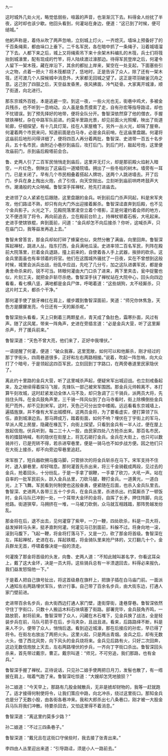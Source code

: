     九一 

   这时城外几处火光，略觉低弱些，喧嚣的声音，也渐渐沉下去。料得金人纷扰了半夜，这时却也该少歇。他回头看到，何灌站在身边，便道：“这已到了时候，便可缒城。”

   他躬声称是，着侍从吹了两声忽哨，立刻城上灯火，一齐熄灭。墙垛上预备好了的千百条绳索，都由垛口上垂下。二千名军民，各在暗中抓了一条绳子，沿着城墙溜了下去。人都下来之后，城上又将绳索吊下来十余架木料编扎的木筏，兵士们将筏抬到城濠里，配有现成的竹竿，将人陆续渡过濠那边。待得军民登岸之后，何灌令人留下一架木筏，藏在岸沿下，其余的都扯上岸来，架空在一处支起，下面塞些引火之物，点着一把火？将木筏都烧了，恁地时，正是告诉了众人，除了还有一架木筏，还可渡几个人探候城中消息外，大家都无回城之望了。这正是项羽破釜沉舟之意。这己到了四鼓之后，天空益发昏黑，夜风拂面，冷气砭骨。大家离开城濠，顺了街道，向北进行。

   那东京城外百姓，本是逃避一空。到这一夜，一些火光也无，街巷中鸡犬，多被金兵残杀，也不听到一息响动。众人虽是鱼贯摸索了走，自有孙宏等指导路迳，却也不忧错误。到了预先择好的地带，便将全队分开。鲁智深依然穿了他的僧衣，手握镔铁禅杖，杂在中路军队前进。约莫半里路光景，却见前面火光照耀，映出了街道轮廊，仔细探望，有十几具灯笼，挂在人家屋檐下。另外一丛火光，却隔了屋脊。何灌着两个市民来问，知道前面是白马寺，必是金兵前哨，在这庙里盘踞。何灌将这庙前后地形问得详细了，便将四百人再分着两批，鲁智深、史进带一百五十名步兵，五十名市民，由附近小巷抄到庙后，攻打后门。到后门时，敲起号炮，这里便攻庙前门，杀到庙后殿塔前会合。

   鲁、史两人引了二百军民悄悄走到庙后，这里并无灯火，却是那前殿火焰射入暗空，一片红色，倒映出了这庙后一道矮院墙。拥出了一些冬枯的树木。墙旁有一耳门，已是关闭了。早有几个市民相叠着搭起人牌坊，送两个人跳进墙去。开了后门，步兵在身上掏出火炮，点了引信，向天空抛出。立刻听到庙前哄咚咚鼓声大作。潮涌般的大众呐喊。鲁智深手挥禅杖，抢先打进庙去。

   史进领了众人紧紧在后跟随，这里盘踞的金兵。听到前后门杀声同起，料是宋军夹攻，他们路迳不熟，却只有向大门外出迎接着厮杀。鲁智深迳直奔到后殿，也不见个金兵影子。火光之下，见殿院落里凌空立着个塔影，正是何灌约着会师的地方，又不便违背了将令，再向前追去，立在殿前台阶上，持禅杖顿着石板，大吼起来。史进手使镔铁棍，奔到面前，问道：“金兵却怎不向后接杀？你听，这喊杀声，只在庙门口，我等益发再追上去。”

   鲁智未曾答言，那金兵却如打碎了蜂窠也似，突然分散了满庙，向里回奔。鲁智深挥起禅杖，跳进人丛，指东打西，金兵满地瓜滚。史进率领二百名军民，列阵在殿前大院落里，拦着金兵退路，撞上前来的，自使着各人手上武器，挨排的砍杀。这金兵里面虽也有率领着的将官。他们在这围城外骚扰了一日夜，实在不曾想到这般时候，城里会派兵出战，纷乱中应战，先吃了几分亏，加之这队进袭军民，都是奋勇舍命杀来的，锐不可当。转眼何灌由大门口杀了进来，两下里夹击，瓮中捉鳖也似，片刻工夫，就把金乒斩尽杀绝。鲁智深手扶了禅杖站在大院中心，回头向四边看看，看七横八竖，满地都是金兵尸体，呼喝着道：“这些胡狗，太不经厮杀，只这片时工夫，都杀个干净。”

   那何灌手使了狼牙棒扛在肩上，缓步踱到鲁智深面前，笑道：“师兄你休焦急，天色方是朦朦发亮，今日还有一天的厮杀呢。”

   鲁智深抬头看看，天上只剩着三两颗星点，青天成了鱼肚色，霜寒扑面，风过有声。随了这风尾，带来一阵角声，史进在旁插言道：“必是金兵大营，听了这里厮杀声，开了援兵前来。”

   鲁智深道：“天色不曾大亮，他们来了，正好中我埋伏。”

   一语提醒了何灌，便道：“破众我寡，这里宽敞，如何可以和他厮杀，刚才经过的那丁字街头，四周巷道很多，正好和左右两路相接。”说着，吹起一阵忽哨，向大众打了个暗号，于是领起这四百军民，立刻回到丁字路口，在两旁巷道里民家隐伏了。

   离此约十里路的金兵大营，听了这里喊杀声起，便疑宋军出城迎战。也立刻戒备起来，及之继续得着探马飞报，先锋队一部己被宋军围困。那金兵元帅斡离不，本打算午刻攻城，这时赶紧发动全体人马不及，却只急调了三千骑兵，派两员大将，先挡住头阵。在金兵鼓角声里，三千骑一阵风似到了白马寺看时，街上除横倒些金兵死尸而外，却不见到宋军。这时，天色己可分出空中楼阁。远远看看东京城墙上，遍插旌旗，并不像有大军出城模样。这两员金将，为了要看虚实，便打算领了队伍，直到城濠边去。那马蹄成万，踏着街面，如何不响？埋伏在丁宇街上的军马，早派人爬上房屋，隐藏在椽瓦下，向街上探望。只看到金兵有一半人过，便在屋上放起信炮。伏兵听到，每二三十人一股，由民家四处八方抢杀出来。那百名市民，有的擂鼓呐喊，有的隐伏在街屋上，将瓦石砸打金兵。金兵在大街上，也只可以数骑并行，已是兜转不得，若杀进窄巷里，便是一骑马也不如步战方便。因之他们只在大街上接杀，却不向旁边窄巷里追赶。

   宋军胜了，短兵器砍搠马腹马脚，只管排次的将金兵斩杀在马下。宋军支持不住时，退入僻巷里，却好喘息。那何灌首先杀出来，将三千金骑截成两段，见过去的金兵，抢着回头，十分纷乱，于是一手拿了钢鞭，一手拿了砍刀，大吼一声。站在自率的一批军民前头，跃入金兵丛里，刀砍马腿，鞭打金兵。一道黄光，一道白光，上下飞舞。军民看到何制使也这般奋勇，便紧随在后面，也杀入金兵队里去。鲁智深、史进两人各带三五十个步兵，在金兵丛里，杀进杀出。约莫厮杀了一顿饭时，金兵马队已冲到一处，一个耳带大金环的金将，自挥了长矛，押住阵脚，向北抢路。街道狭窄，马拥挤在一堆，一马被刀砍倒，众马就互相践踏，那阵势越发纷乱。

   那金将在后，退不出去，见何灌穿了紫甲，一刀一鞭，四处砍杀，料是一员大将，益发掉转马头来，挺矛直刺何灌。何灌见马已到面前，料躲不过。将身向地一滚，滚到马腹下，飞起一鞭，将金将打落马下，又是一刀，砍了那金将首级。鲁智深在左，挥起禅杖，史进在右，挥起铁棍，将金骑队里来抢尸体的，又打翻几十个。金兵群龙无首，呼啸着像决堤一般的溃走。

   何灌挽了那金将首级的头发，向鲁、史两人道：“不知此贼叫甚名字，你看这耳朵上，戴了这大金环，决是一员大将。这些骑兵总有一半溃退回去，料得必来报仇，我们益发怒恼他一下。”

   于是着人把自己旗号扯出，将这首级悬在旗杆上，把旗子插在白马庙门前。一面派人通知左右两路埋伏军队，依计行事。自己带了百余名步兵，由大街东边，打通人家门壁前进。

   史进带百余名步兵，由大街西边打通人家门壁，逢街穿街，逢巷穿巷。鲁智深依然守住丁字街口，只数十人搬运木料石块填塞了街路。部署完毕，金兵鼓角齐鸣，一路放箭，射将前来。鲁智深带了众人，闪藏在木石堆下，见金兵换了战法，全是轻装步兵在前，马队弓箭手在后，步马夹杂，且战且进。看来，后路路绎不断，料是来人不少。便带了众人，悄悄后退。看到迫近城濠，那在后接应的孙宏，早已得了将令。在街左右放出了两把火头。这里火起，只是两丛青烟。金兵之后，却有无数火头，借了西北风势，向下风头的金兵烧将来。金兵见后路有火，只好二次回奔，这边无数信炮放上天去，左右两路埋伏的步兵，一齐向丁字街口杀出。鲁智深回头杀来，首先带过戴宗，曹正。戴宗叫道：“师兄，不可穷追，我们那路，也有金兵。”

   鲁智深手握了禅杖。正待说话，只见孙二娘手使两把日月刀，发髻也散了，有一绺披在肩上，喘着气跑了来。鲁智深吃惊道：“大嫂却怎凭地狼狈？”

   孙二娘道：“今天早上，那路有几股金贼散兵，无非是掳却财物的，我等一赶就跑了。适才接得何制使将令，让我们策应中路，向北冲杀，绕过这里街口。那知金兵也是分了无数小股，由各街各巷冲来。我和大郎杀出七八条巷口，刚才被一大股金兵马队将我们冲散。待要杀回去，又怕这里得不着消息。”

   鲁智深道：“离这里约莫多少路？”

   孙二娘道：“不过三四条巷子。”

   鲁智深道：“戴兄且在这街口守侯些时，我去接了张青出来。”

   李四由人丛里迎出来道：“引导路迳，须是小人一路前去。”


